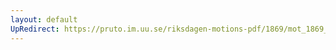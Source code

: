 ```yaml
---
layout: default
UpRedirect: https://pruto.im.uu.se/riksdagen-motions-pdf/1869/mot_1869__ak__61.pdf
---
```

